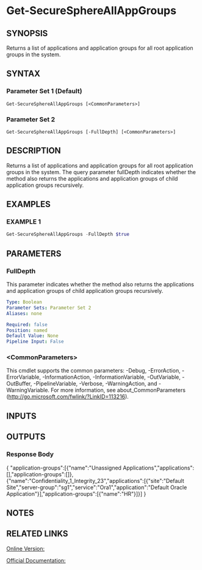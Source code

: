 ﻿# Get-SecureSphereAllAppGroups

## SYNOPSIS
Returns a list of applications and application groups for all root application groups in the system.

## SYNTAX

### Parameter Set 1 (Default)
```
Get-SecureSphereAllAppGroups [<CommonParameters>]
```

### Parameter Set 2
```
Get-SecureSphereAllAppGroups [-FullDepth] [<CommonParameters>]
```

## DESCRIPTION
Returns a list of applications and application groups for all root application groups in the system. The query parameter fullDepth indicates whether the method also returns the applications and application groups of child application groups recursively.

## EXAMPLES

### EXAMPLE 1

```powershell
Get-SecureSphereAllAppGroups -FullDepth $true
```

## PARAMETERS

### FullDepth
This parameter indicates whether the method also returns the applications and application groups of child application groups recursively.

```yaml
Type: Boolean
Parameter Sets: Parameter Set 2
Aliases: none

Required: false
Position: named
Default Value: None
Pipeline Input: False
```

### \<CommonParameters\>
This cmdlet supports the common parameters: -Debug, -ErrorAction, -ErrorVariable, -InformationAction, -InformationVariable, -OutVariable, -OutBuffer, -PipelineVariable, -Verbose, -WarningAction, and -WarningVariable. For more information, see about_CommonParameters (http://go.microsoft.com/fwlink/?LinkID=113216).

## INPUTS

## OUTPUTS

### Response Body
{
"application-groups":[{"name":"Unassigned Applications","applications":[],"application-groups":[]},{"name":"Confidentiality_1_Integrity_23","applications":[{"site":"Default Site","server-group":"sg1","service":"Ora1","application":"Default Oracle Application"}],"application-groups":[{"name":"HR"}]}]
}

## NOTES

## RELATED LINKS

[Online Version:](https://github.com/akshinmustafayev/SecureSpherePS/tree/master/Documentation)

[Official Documentation:](https://docs.imperva.com/bundle/v13.6-api-reference-guide/page/61719.htm)



